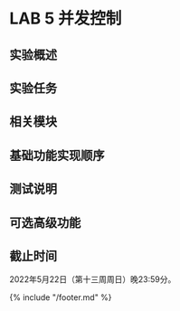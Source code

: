# LAB 5 并发控制

## 实验概述

## 实验任务

## 相关模块

## 基础功能实现顺序

## 测试说明

## 可选高级功能

## 截止时间

2022年5月22日（第十三周周日）晚23:59分。

{% include "/footer.md" %}
